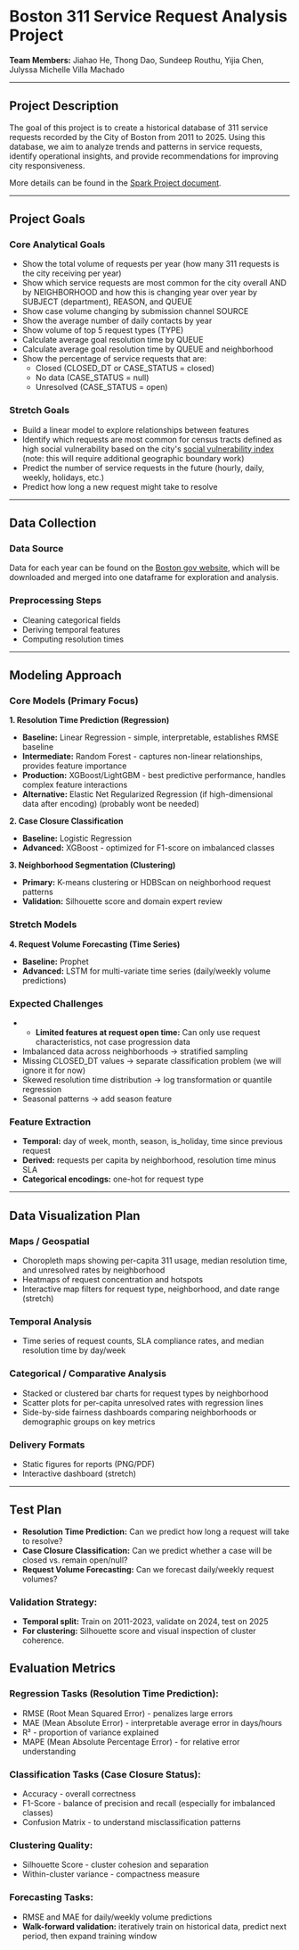 # Boston 311 Service Request Analysis Project

**Team Members:** Jiahao He, Thong Dao, Sundeep Routhu, Yijia Chen, Julyssa Michelle Villa Machado

---

## Project Description

The goal of this project is to create a historical database of 311 service requests recorded by the City of Boston from 2011 to 2025. Using this database, we aim to analyze trends and patterns in service requests, identify operational insights, and provide recommendations for improving city responsiveness.

More details can be found in the [Spark Project document](https://docs.google.com/document/d/1-a7IIj5K5v1mcdvi0_cUSYJpfFmZ9QJmsYikYGl3bJ4/edit?tab=t.0).

---

## Project Goals

### Core Analytical Goals

- Show the total volume of requests per year (how many 311 requests is the city receiving per year)
- Show which service requests are most common for the city overall AND by NEIGHBORHOOD and how this is changing year over year by SUBJECT (department), REASON, and QUEUE
- Show case volume changing by submission channel SOURCE
- Show the average number of daily contacts by year
- Show volume of top 5 request types (TYPE)
- Calculate average goal resolution time by QUEUE
- Calculate average goal resolution time by QUEUE and neighborhood
- Show the percentage of service requests that are:
  - Closed (CLOSED_DT or CASE_STATUS = closed)
  - No data (CASE_STATUS = null)
  - Unresolved (CASE_STATUS = open)

### Stretch Goals

- Build a linear model to explore relationships between features
- Identify which requests are most common for census tracts defined as high social vulnerability based on the city's [social vulnerability index](https://data.boston.gov/dataset/climate-ready-boston-social-vulnerability) (note: this will require additional geographic boundary work)
- Predict the number of service requests in the future (hourly, daily, weekly, holidays, etc.)
- Predict how long a new request might take to resolve

---

## Data Collection

### Data Source

Data for each year can be found on the [Boston gov website](https://data.boston.gov/dataset/311-service-requests), which will be downloaded and merged into one dataframe for exploration and analysis.

### Preprocessing Steps

- Cleaning categorical fields
- Deriving temporal features
- Computing resolution times

---

## Modeling Approach

### Core Models (Primary Focus)

**1. Resolution Time Prediction (Regression)**
- **Baseline:** Linear Regression - simple, interpretable, establishes RMSE baseline
- **Intermediate:** Random Forest - captures non-linear relationships, provides feature importance
- **Production:** XGBoost/LightGBM - best predictive performance, handles complex feature interactions
- **Alternative:** Elastic Net Regularized Regression (if high-dimensional data after encoding) (probably wont be needed)

**2. Case Closure Classification**
- **Baseline:** Logistic Regression
- **Advanced:** XGBoost - optimized for F1-score on imbalanced classes

**3. Neighborhood Segmentation (Clustering)**
- **Primary:** K-means clustering or HDBScan on neighborhood request patterns
- **Validation:** Silhouette score and domain expert review

### Stretch Models

**4. Request Volume Forecasting (Time Series)**
- **Baseline:** Prophet
- **Advanced:** LSTM for multi-variate time series (daily/weekly volume predictions)

### Expected Challenges
- - **Limited features at request open time:** Can only use request characteristics, not case progression data
- Imbalanced data across neighborhoods -> stratified sampling
- Missing CLOSED_DT values -> separate classification problem (we will ignore it for now)
- Skewed resolution time distribution -> log transformation or quantile regression
- Seasonal patterns -> add season feature

### Feature Extraction
- **Temporal:** day of week, month, season, is_holiday, time since previous request
- **Derived:** requests per capita by neighborhood, resolution time minus SLA
- **Categorical encodings:** one-hot for request type

---

## Data Visualization Plan

### Maps / Geospatial

- Choropleth maps showing per-capita 311 usage, median resolution time, and unresolved rates by neighborhood
- Heatmaps of request concentration and hotspots
- Interactive map filters for request type, neighborhood, and date range (stretch)

### Temporal Analysis

- Time series of request counts, SLA compliance rates, and median resolution time by day/week

### Categorical / Comparative Analysis

- Stacked or clustered bar charts for request types by neighborhood
- Scatter plots for per-capita unresolved rates with regression lines
- Side-by-side fairness dashboards comparing neighborhoods or demographic groups on key metrics

### Delivery Formats

- Static figures for reports (PNG/PDF)
- Interactive dashboard (stretch)

---

## Test Plan
- **Resolution Time Prediction:** Can we predict how long a request will take to resolve?
- **Case Closure Classification:** Can we predict whether a case will be closed vs. remain open/null?
- **Request Volume Forecasting:** Can we forecast daily/weekly request volumes?

### Validation Strategy:
- **Temporal split:** Train on 2011-2023, validate on 2024, test on 2025
- **For clustering:** Silhouette score and visual inspection of cluster coherence.

## Evaluation Metrics
### Regression Tasks (Resolution Time Prediction):
- RMSE (Root Mean Squared Error) - penalizes large errors
- MAE (Mean Absolute Error) - interpretable average error in days/hours
- R² - proportion of variance explained
- MAPE (Mean Absolute Percentage Error) - for relative error understanding

### Classification Tasks (Case Closure Status):
- Accuracy - overall correctness
- F1-Score - balance of precision and recall (especially for imbalanced classes)
- Confusion Matrix - to understand misclassification patterns

### Clustering Quality:
- Silhouette Score - cluster cohesion and separation
- Within-cluster variance - compactness measure

### Forecasting Tasks:
- RMSE and MAE for daily/weekly volume predictions
- **Walk-forward validation:** iteratively train on historical data, predict next period, then expand training window